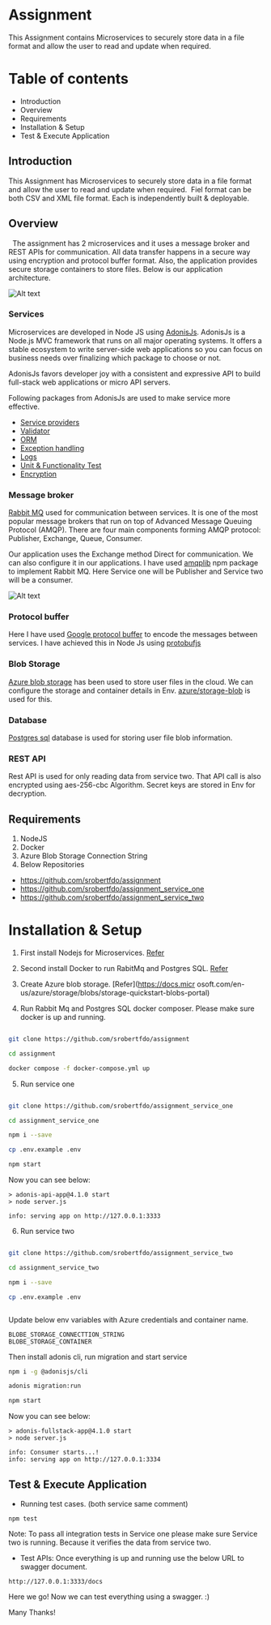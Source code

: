 # Assignment

This Assignment contains Microservices to securely store data in a file format and allow the user to read and update when required. 

# Table of contents
* Introduction
* Overview
* Requirements
* Installation & Setup
* Test & Execute Application


## Introduction

This Assignment has Microservices to securely store data in a file format and allow the user to read and update when required.  Fiel format can be both CSV and XML file format. Each is independently built & deployable.

## Overview

  The assignment has 2 microservices and it uses a message broker and REST APIs for communication. All data transfer happens in a secure way using encryption and protocol buffer format. Also, the application provides secure storage containers to store files. Below is our application architecture.  


![Alt text](/assignment.png?raw=true "Assigment | Diagram")

### Services

Microservices are developed in Node JS using [ AdonisJs](https://legacy.adonisjs.com/docs/4.1/about). AdonisJs is a Node.js MVC framework that runs on all major operating systems. It offers a stable ecosystem to write server-side web applications so you can focus on business needs over finalizing which package to choose or not.

AdonisJs favors developer joy with a consistent and expressive API to build full-stack web applications or micro API servers.

Following packages from AdonisJs are used to make service more effective. 
- [Service providers](https://legacy.adonisjs.com/docs/4.1/service-providers)
- [Validator](https://legacy.adonisjs.com/docs/4.1/validator)
- [ORM](https://legacy.adonisjs.com/docs/4.1/lucid)
- [Exception handling](https://legacy.adonisjs.com/docs/4.1/exceptions)
- [Logs](https://legacy.adonisjs.com/docs/4.1/logger)
- [Unit & Functionality Test](https://legacy.adonisjs.com/docs/4.1/testing)
- [Encryption](https://legacy.adonisjs.com/docs/4.1/encryption-and-hashing)

### Message broker

[Rabbit MQ](https://www.rabbitmq.com/) used for communication between services. It is one of the most popular message brokers that run on top of Advanced Message Queuing Protocol (AMQP). There are four main components forming AMQP protocol: Publisher, Exchange, Queue, Consumer. 

Our application uses the Exchange method Direct for communication. We can also configure it in our applications. I have used [amqplib]() npm package to implement Rabbit MQ. Here Service one will be Publisher and Service two will be a consumer. 

![Alt text](/mq.jpeg?raw=true "Rabbit MQ | Diagram")

### Protocol buffer

Here I have used [Google protocol buffer](https://developers.google.com/protocol-buffers) to encode the messages between services. I have achieved this in Node Js using [protobufjs](https://www.npmjs.com/package/protobufjs)

### Blob Storage 

[Azure blob storage](https://azure.microsoft.com/en-in/services/storage/blobs/) has been used to store user files in the cloud. We can configure the storage and container details in Env. [azure/storage-blob](https://www.npmjs.com/package/@azure/storage-blob) is used for this.  

### Database

[Postgres sql](https://www.postgresql.org/) database is used for storing user file blob information. 

### REST API
Rest API is used for only reading data from service two. That API call is also encrypted using aes-256-cbc Algorithm. Secret keys are stored in Env for decryption.

## Requirements

1. NodeJS
2. Docker
3. Azure Blob Storage Connection String
4. Below Repositories 

- https://github.com/srobertfdo/assignment
- https://github.com/srobertfdo/assignment_service_one
- https://github.com/srobertfdo/assignment_service_two

# Installation & Setup

1. First install Nodejs for Microservices. [Refer](https://docs.npmjs.com/downloading-and-installing-node-js-and-npm) 

2. Second install Docker to run RabitMq and Postgres SQL. [Refer](https://docs.docker.com/engine/install/)
 
3. Create Azure blob storage. [Refer](https://docs.micr
osoft.com/en-us/azure/storage/blobs/storage-quickstart-blobs-portal)
4. Run Rabbit Mq and Postgres SQL docker composer. Please make sure docker is up and running.

```bash

git clone https://github.com/srobertfdo/assignment

cd assignment

docker compose -f docker-compose.yml up

```

5. Run service one

```bash

git clone https://github.com/srobertfdo/assignment_service_one

cd assignment_service_one

npm i --save

cp .env.example .env

npm start

```

Now you can see below:

```
> adonis-api-app@4.1.0 start
> node server.js

info: serving app on http://127.0.0.1:3333
```

6. Run service two

```bash

git clone https://github.com/srobertfdo/assignment_service_two

cd assignment_service_two

npm i --save

cp .env.example .env



```

Update below env variables with Azure credentials and container name.

```
BLOBE_STORAGE_CONNECTTION_STRING
BLOBE_STORAGE_CONTAINER
```

Then install adonis cli, run migration and start service

```bash
npm i -g @adonisjs/cli

adonis migration:run

npm start

```

Now you can see below:

```
> adonis-fullstack-app@4.1.0 start
> node server.js

info: Consumer starts...!
info: serving app on http://127.0.0.1:3334
```

## Test & Execute Application

- Running test cases. (both service same comment)

```
npm test
```
Note: To pass all integration tests in Service one please make sure Service two is running. Because it verifies the data from service two. 

- Test APIs: Once everything is up and running use the below URL to swagger document.

```
http://127.0.0.1:3333/docs
````
Here we go! Now we can test everything using a swagger. :)

Many Thanks!
